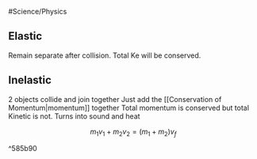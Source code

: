 #Science/Physics 

## Elastic

Remain separate after collision.
Total Ke will be conserved.

## Inelastic

2 objects collide and join together
Just add the [[Conservation of Momentum|momentum]] together
Total momentum is conserved but total Kinetic is not. Turns into sound and heat

$$
m_{1}v_{1} + m_{2}v_{2} = (m_{1} + m_{2})v_{f}
$$

^585b90

